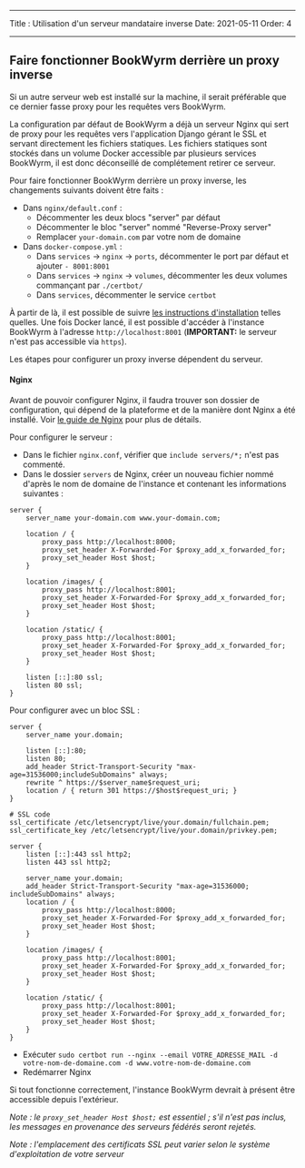 - - -
Title : Utilisation d'un serveur mandataire inverse Date: 2021-05-11 Order: 4
- - -

## Faire fonctionner BookWyrm derrière un proxy inverse
Si un autre serveur web est installé sur la machine, il serait préférable que ce dernier fasse proxy pour les requêtes vers BookWyrm.

La configuration par défaut de BookWyrm a déjà un serveur Nginx qui sert de proxy pour les requêtes vers l'application Django gérant le SSL et servant directement les fichiers statiques. Les fichiers statiques sont stockés dans un volume Docker accessible par plusieurs services BookWyrm, il est donc déconseillé de complétement retirer ce serveur.

Pour faire fonctionner BookWyrm derrière un proxy inverse, les changements suivants doivent être faits :

- Dans `nginx/default.conf` :
    - Décommenter les deux blocs "server" par défaut
    - Décommenter le bloc "server" nommé "Reverse-Proxy server"
    - Remplacer `your-domain.com` par votre nom de domaine
- Dans `docker-compose.yml` :
    - Dans `services` -> `nginx` -> `ports`, décommenter le port par défaut et ajouter `- 8001:8001`
    - Dans `services` -> `nginx` -> `volumes`, décommenter les deux volumes commançant par `./certbot/`
    - Dans `services`, décommenter le service `certbot`

À partir de là, il est possible de suivre [les instructions d'installation](#server-setup) telles quelles. Une fois Docker lancé, il est possible d'accéder à l'instance BookWyrm à l'adresse `http://localhost:8001` (**IMPORTANT:** le serveur n'est pas accessible via `https`).

Les étapes pour configurer un proxy inverse dépendent du serveur.

#### Nginx

Avant de pouvoir configurer Nginx, il faudra trouver son dossier de configuration, qui dépend de la plateforme et de la manière dont Nginx a été installé. Voir [le guide de Nginx](http://nginx.org/en/docs/beginners_guide.html) pour plus de détails.

Pour configurer le serveur :

- Dans le fichier `nginx.conf`, vérifier que `include servers/*;` n'est pas commenté.
- Dans le dossier `servers` de Nginx, créer un nouveau fichier nommé d'après le nom de domaine de l'instance et contenant les informations suivantes :

``` { .nginx }
server {
    server_name your-domain.com www.your-domain.com;

    location / {
        proxy_pass http://localhost:8000;
        proxy_set_header X-Forwarded-For $proxy_add_x_forwarded_for;
        proxy_set_header Host $host;
    }

    location /images/ {
        proxy_pass http://localhost:8001;
        proxy_set_header X-Forwarded-For $proxy_add_x_forwarded_for;
        proxy_set_header Host $host;
    }

    location /static/ {
        proxy_pass http://localhost:8001;
        proxy_set_header X-Forwarded-For $proxy_add_x_forwarded_for;
        proxy_set_header Host $host;
    }

    listen [::]:80 ssl;
    listen 80 ssl;
}
```

Pour configurer avec un bloc SSL :
``` { .nginx }
server {
    server_name your.domain;

    listen [::]:80;
    listen 80;
    add_header Strict-Transport-Security "max-age=31536000;includeSubDomains" always;
    rewrite ^ https://$server_name$request_uri;
    location / { return 301 https://$host$request_uri; }
}

# SSL code
ssl_certificate /etc/letsencrypt/live/your.domain/fullchain.pem;
ssl_certificate_key /etc/letsencrypt/live/your.domain/privkey.pem;

server {
    listen [::]:443 ssl http2;
    listen 443 ssl http2;

    server_name your.domain;
    add_header Strict-Transport-Security "max-age=31536000; includeSubDomains" always;
    location / {
        proxy_pass http://localhost:8000;
        proxy_set_header X-Forwarded-For $proxy_add_x_forwarded_for;
        proxy_set_header Host $host;
    }

    location /images/ {
        proxy_pass http://localhost:8001;
        proxy_set_header X-Forwarded-For $proxy_add_x_forwarded_for;
        proxy_set_header Host $host;
    }

    location /static/ {
        proxy_pass http://localhost:8001;
        proxy_set_header X-Forwarded-For $proxy_add_x_forwarded_for;
        proxy_set_header Host $host;
    }
}
```
- Exécuter `sudo certbot run --nginx --email VOTRE_ADRESSE_MAIL -d votre-nom-de-domaine.com -d www.votre-nom-de-domaine.com`
- Redémarrer Nginx

Si tout fonctionne correctement, l'instance BookWyrm devrait à présent être accessible depuis l'extérieur.

*Note : le `proxy_set_header Host $host;` est essentiel ; s'il n'est pas inclus, les messages en provenance des serveurs fédérés seront rejetés.*

*Note : l'emplacement des certificats SSL peut varier selon le système d'exploitation de votre serveur*

